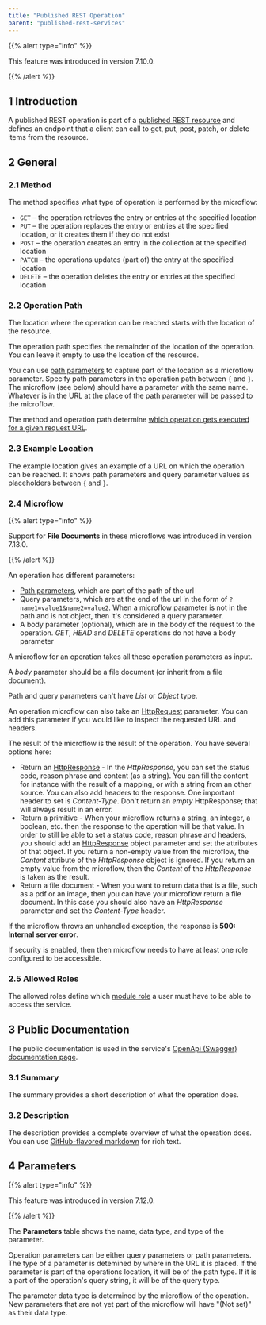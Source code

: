 ```yaml
---
title: "Published REST Operation"
parent: "published-rest-services"
---
```


{{% alert type="info" %}}

This feature was introduced in version 7.10.0.

{{% /alert %}}

## 1 Introduction

A published REST operation is part of a [published REST resource](published-rest-resource) and defines an endpoint that a client can call to get, put, post, patch, or delete items from the resource.

## 2 General

### 2.1 Method

The method specifies what type of operation is performed by the microflow:

* `GET` – the operation retrieves the entry or entries at the specified location
* `PUT` – the operation replaces the entry or entries at the specified location, or it creates them if they do not exist
* `POST` – the operation creates an entry in the collection at the specified location
* `PATCH` – the operations updates (part of) the entry at the specified location
* `DELETE` – the operation deletes the entry or entries at the specified location

### <a name="operation-path"></a>2.2 Operation Path

The location where the operation can be reached starts with the location of the resource.

The operation path specifies the remainder of the location of the operation. You can leave it empty to use the location of the resource.

You can use [path parameters](published-rest-path-parameters) to capture part of the location as a microflow parameter. Specify path parameters in the operation path between `{` and `}`. The microflow (see below) should have a parameter with the same name. Whatever is in the URL at the place of the path parameter will be passed to the microflow.

The method and operation path determine [which operation gets executed for a given request URL](published-rest-routing).

### <a name="example-location"></a>2.3 Example Location

The example location gives an example of a URL on which the operation can be reached. It shows path parameters and query parameter values as placeholders between `{` and `}`.

### 2.4 Microflow

{{% alert type="info" %}}

Support for **File Documents** in these microflows was introduced in version 7.13.0.

{{% /alert %}}

An operation has different parameters:
 * [Path parameters](published-rest-path-parameters), which are part of the path of the url
 * Query parameters, which are at the end of the url in the form of `?name1=value1&name2=value2`. When a microflow parameter is not in the path and is not object, then it's considered a query parameter.
 * A body parameter (optional), which are in the body of the request to the operation. *GET*, *HEAD* and *DELETE* operations do not have a body parameter

A microflow for an operation takes all these operation parameters as input.

A *body* parameter should be a file document (or inherit from a file document).

Path and query parameters can't have *List* or *Object* type.

An operation microflow can also take an [HttpRequest](http-request-and-response-entities#http-request) parameter. You can add this parameter if you would like to inspect the requested URL and headers.

The result of the microflow is the result of the operation. You have several options here:

 * Return an [HttpResponse](http-request-and-response-entities#http-response) - In the *HttpResponse*, you can set the status code, reason phrase and content (as a string). You can fill the content for instance with the result of a mapping, or with a string from an other source. You can also add headers to the response. One important header to set is *Content-Type*. Don't return an *empty* HttpResponse; that will always result in an error.
 * Return a primitive - When your microflow returns a string, an integer, a boolean, etc. then the response to the operation will be that value. In order to still be able to set a status code, reason phrase and headers, you should add an [HttpResponse](http-request-and-response-entities#http-response) object parameter and set the attributes of that object. If you return a non-empty value from the microflow, the *Content* attribute of the *HttpResponse* object is ignored. If you return an empty value from the microflow, then the *Content* of the *HttpResponse* is taken as the result.
 * Return a file document - When you want to return data that is a file, such as a pdf or an image, then you can have your microflow return a file document. In this case you should also have an *HttpResponse* parameter and set the *Content-Type* header.

If the microflow throws an unhandled exception, the response is **500: Internal server error**.

If security is enabled, then then microflow needs to have at least one role configured to be accessible.

### 2.5 Allowed Roles

The allowed roles define which [module role](module-role) a user must have to be able to access the service.

## 3 Public Documentation

The public documentation is used in the service's [OpenApi (Swagger) documentation page](published-rest-services#interactive-documentation).

### <a name="summary"></a>3.1 Summary

The summary provides a short description of what the operation does.

### <a name="description"></a>3.2 Description

The description provides a complete overview of what the operation does. You can use [GitHub-flavored markdown](gfm-syntax) for rich text.

## 4 Parameters

{{% alert type="info" %}}

This feature was introduced in version 7.12.0.

{{% /alert %}}

The **Parameters** table shows the name, data type, and type of the parameter.

Operation parameters can be either query parameters or path parameters. The type of a parameter is detemined by where in the URL it is placed. If the parameter is part of the operations location, it will be of the path type. If it is a part of the operation's query string, it will be of the query type.

The parameter data type is determined by the microflow of the operation. New parameters that are not yet part of the microflow will have "(Not set)" as their data type.
